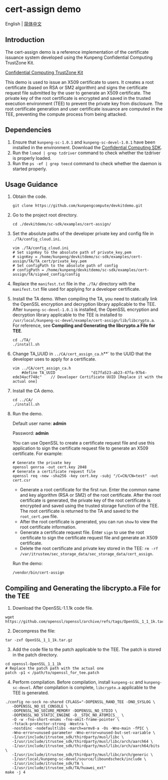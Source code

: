 # cert-assign demo

English | [简体中文](README.md)

## Introduction
The cert-assign demo is a reference implementation of the certificate issuance system developed using the Kunpeng Confidential Computing TrustZone Kit.

[Confidential Computing TrustZone Kit](https://www.hikunpeng.com/en/developer/boostkit/confidential-computing)

This demo is used to issue an X509 certificate to users. It creates a root certificate (based on RSA or SM2 algorithm) and signs the certificate request file submitted by the user to generate an X509 certificate. The private key of the root certificate is encrypted and saved in the trusted execution environment (TEE) to prevent the private key from disclosure. The root certificate generation and user certificate issuance are computed in the TEE, preventing the compute process from being attacked.

## Dependencies

1. Ensure that `kunpeng-sc-1.0.1` and `kunpeng-sc-devel-1.0.1` have been installed in the environment. Download the [Confidential Computing SDK](https://mirrors.huaweicloud.com/kunpeng/archive/Kunpeng_SDK/itrustee/).
2. Run the `lsmod | grep tzdriver` command to check whether the tzdriver is properly loaded.
3. Run the  `ps -ef | grep teecd` command to check whether the daemon is started properly.

## Usage Guidance

1. Obtain the code.

   ```shell
   git clone https://github.com/kunpengcompute/devkitdemo.git
   ```

2. Go to the project root directory.

   ```shell
   cd ./devkitdemo/sc-sdk/examples/cert-assign/
   ```

3. Set the absolute paths of the developer private key and config file in `./TA/config_cloud.ini`.

   ```shell
   vim ./TA/config_cloud.ini
   # Set signKey to the absolute path of private_key.pem
   # signKey = /home/kunpeng/devkitdemo/sc-sdk/examples/cert-assign/TA/TA_cert/private_key.pem
   # Set configPath to the absolute path of config
   # configPath = /home/kunpeng/devkitdemo/sc-sdk/examples/cert-assign/TA/signed_config/config
   ```

4. Replace the `manifest.txt` file in the `./TA/` directory with the `manifest.txt` file used for applying for a developer certificate.

5. Install the TA demo. When compiling the TA, you need to statically link the OpenSSL encryption and decryption library applicable to the TEE. After `kunpeng-sc-devel-1.0.1` is installed, the OpenSSL encryption and decryption library applicable to the TEE is installed to `/usr/local/kunpeng-sc-devel/example/cert-assign/lib/libcrypto.a`. For reference, see **Compiling and Generating the libcrypto.a File for TEE**.

   ```shell
   cd ./TA/
   ./install.sh
   ```

6. Change TA_UUID in `../CA/cert_assign_ca.h`**` to the UUID that the developer uses to apply for a certificate.

   ```shell
   vim ../CA/cert_assign_ca.h
       #define TA_UUID                "d17fa523-ab23-47fa-97b4-ede34acf748c"    // Developer Certificate UUID [Replace it with the actual one]
   ```

7. Install the CA demo.

   ```shell
   cd ../CA/
   ./install.sh
   ```

8. Run the demo.

   Default user name: **admin**

   Password: **admin**

   You can use OpenSSL to create a certificate request file and use this application to sign the certificate request file to generate an X509 certificate. For example:
   ```
   # Generate the private key
   openssl genrsa -out cert.key 2048
   # Generate a certificate request file 
   openssl req -new -sha256 -key cert.key -subj "/C=CN/CN=test" -out cert.csr
   ```

   - Generate a root certificate for the first run. Enter the common name and key algorithm (RSA or SM2) of the root certificate. After the root certificate is generated, the private key of the root certificate is encrypted and saved using the trusted storage function of the TEE. The root certificate is returned to the TA and saved to the `root_cert.pem` file.
   - After the root certificate is generated, you can run `show` to view the root certificate information.
   - Generate a certificate request file. Enter `sign` to use the root certificate to sign the certificate request file and generate an X509 certificate.
   - Delete the root certificate and private key stored in the TEE:  `rm -rf /var/itrustee/sec_storage_data/sec_storage_data/cert_assign`.

   Run the demo:
   ```shell
   /vendor/bin/cert-assign
   ```


## **Compiling and Generating the libcrypto.a File for the TEE**

1. Download the OpenSSL-1.1.1k code file.
```shell
wget https://github.com/openssl/openssl/archive/refs/tags/OpenSSL_1_1_1k.tar.gz
```

2. Decompress the file:
```shell
tar -zxf OpenSSL_1_1_1k.tar.gz
```

3. Add the code file to the patch applicable to the TEE. The patch is stored in the patch directory.
```shell
cd openssl-OpenSSL_1_1_1k
# Replace the patch path with the actual one
patch -p1 < /path/to/openssl_for_tee.patch
```

4. Perform compilation. Before compilation, install `kunpeng-sc` and `kunpeng-sc-devel`. After compilation is complete, `libcrypto.a` applicable to the TEE is generated.
```shell
./config no-sock no-shared CFLAGS="-DOPENSSL_RAND_TEE -DNO_SYSLOG \
   -DOPENSSL_NO_UI_CONSOLE \
   -DOPENSSL_NO_SECURE_MEMORY -DOPENSSL_NO_STDIO \
   -DOPENSSL_NO_STATIC_ENGINE -D__STDC_NO_ATOMICS__ \
   -O -w -fno-short-enums -fno-omit-frame-pointer \
   -fstack-protector-strong -Wextra \
   -nostdinc -nodefaultlibs -march=armv8-a -Os -Wno-main -fPIC \
   -Wno-error=unused-parameter -Wno-error=unused-but-set-variable \
   -I/usr/include/itrustee_sdk/thirdparty/musl/libc \
   -I/usr/include/itrustee_sdk/thirdparty/musl/libc/arch/aarch64 \
   -I/usr/include/itrustee_sdk/thirdparty/musl/libc/arch/aarch64/bits \
   -I/usr/include/itrustee_sdk/thirdparty/musl/libc/arch/generic \
   -I/usr/local/kunpeng-sc-devel/source/liboundscheck/include \
   -I/usr/include/itrustee_sdk/TA \
   -I/usr/include/itrustee_sdk/TA/huawei_ext"
make -j 4
```